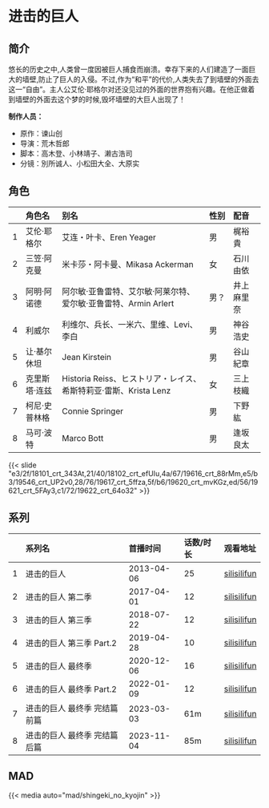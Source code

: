 # 进击的巨人


## 简介

悠长的历史之中,人类曾一度因被巨人捕食而崩溃。幸存下来的人们建造了一面巨大的墙壁,防止了巨人的入侵。不过,作为“和平”的代价,人类失去了到墙壁的外面去这一“自由”。主人公艾伦·耶格尔对还没见过的外面的世界抱有兴趣。在他正做着到墙壁的外面去这个梦的时候,毁坏墙壁的大巨人出现了！

**制作人员：**
- 原作：谏山创
- 导演：荒木哲郎
- 脚本：高木登、小林靖子、濑古浩司
- 分镜：別所诚人、小松田大全、大原实

## 角色

|     |   角色名   |   别名  | 性别 |  配音  |
|:--- |:------  |:----      |:---  |:--   |
| 1 | 艾伦·耶格尔 | 艾连・叶卡、Eren Yeager | 男 | 梶裕貴 |
| 2 | 三笠·阿克曼 | 米卡莎・阿卡曼、Mikasa Ackerman | 女 | 石川由依 |
| 3 | 阿明·阿诺德 | 阿尔敏·亚鲁雷特、艾尔敏·阿莱尔特、爱尔敏·亚鲁雷特、Armin Arlert | 男？ | 井上麻里奈 |
| 4 | 利威尔 | 利维尔、兵长、一米六、里维、Levi、李白 | 男 | 神谷浩史 |
| 5 | 让·基尔休坦 | Jean Kirstein | 男 | 谷山紀章 |
| 6 | 克里斯塔·连兹 | Historia Reiss、ヒストリア・レイス、希斯特莉亚·雷斯、Krista Lenz | 女 | 三上枝織 |
| 7 | 柯尼·史普林格 | Connie Springer | 男 | 下野紘 |
| 8 | 马可·波特 | Marco Bott | 男 | 逢坂良太 |

{{< slide "e3/2f/18101_crt_343At,21/40/18102_crt_efUIu,4a/67/19616_crt_88rMm,e5/b3/19546_crt_UP2v0,28/76/19617_crt_5ffza,5f/b6/19620_crt_mvKGz,ed/56/19621_crt_5FAy3,c1/72/19622_crt_64o32" >}}

## 系列

|     | 系列名              | 首播时间       | 话数/时长 | 观看地址                                           |
|:----|:-----------------|:-----------|:------|:-----------------------------------------------|
| 1   | 进击的巨人            | 2013-04-06 | 25    | [silisilifun](https://www.silisilifun.com/vodplay/7Fj7777Z/3/1/) |
| 2   | 进击的巨人 第二季        | 2017-04-01 | 12    | [silisilifun](https://www.silisilifun.com/vodplay/y0j7777Z/2/1/) |
| 3   | 进击的巨人 第三季        | 2018-07-22 | 12    | [silisilifun](https://www.silisilifun.com/vodplay/k0j7777Z/2/1/) |
| 4   | 进击的巨人 第三季 Part.2 | 2019-04-28 | 10    | [silisilifun](https://www.silisilifun.com/vodplay/k0j7777Z/2/13/) |
| 5   | 进击的巨人 最终季        | 2020-12-06 | 16    | [silisilifun](https://www.silisilifun.com/vodplay/h0j7777Z/2/1/) |
| 6   | 进击的巨人 最终季 Part.2 | 2022-01-09 | 12    | [silisilifun](https://www.silisilifun.com/vodplay/gq77777Z/1/1/) |
| 7 | 进击的巨人 最终季 完结篇 前篇 | 2023-03-03 | 61m | [silisilifun](https://www.silisilifun.com/vodplay/3sj7777Z/1/1/) |
| 8 | 进击的巨人 最终季 完结篇 后篇 | 2023-11-04 | 85m | [silisilifun](https://www.silisilifun.com/vodplay/pjp7777Z/6/1/) |


## MAD

{{< media  auto="mad/shingeki_no_kyojin"  >}}
